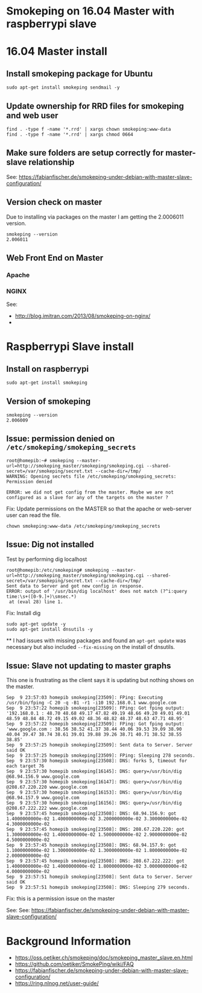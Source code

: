 # Smokeping on 16.04 Master with raspberrypi slave

# 16.04 Master install

## Install smokeping package for Ubuntu
```
sudo apt-get install smokeping sendmail -y
```

## Update ownership for RRD files for smokeping and web user
```
find . -type f -name '*.rrd' | xargs chown smokeping:www-data
find . -type f -name '*.rrd' | xargs chmod 0664
```

## Make sure folders are setup correctly for master-slave relationship
See: https://fabianfischer.de/smokeping-under-debian-with-master-slave-configuration/


## Version check on master

Due to installing via packages on the master I am getting the 2.0006011 version.

```
smokeping --version
2.006011
```
## Web Front End on Master

### Apache

### NGINX
See: 
* http://blog.imitran.com/2013/08/smokeping-on-nginx/
* 


# Raspberrypi Slave install

## Install on raspberrypi

```
sudo apt-get install smokeping
```

## Version of smokeping

```
smokeping --version
2.006009
```

## Issue: permission denied on `/etc/smokeping/smokeping_secrets`

```
root@homepib:~# smokeping --master-url=http://smokeping_master/smokeping/smokeping.cgi --shared-secret=/var/smokeping/secret.txt --cache-dir=/tmp/
WARNING: Opening secrets file /etc/smokeping/smokeping_secrets: Permission denied

ERROR: we did not get config from the master. Maybe we are not configured as a slave for any of the targets on the master ?
```

Fix: Update permissions on the MASTER so that the apache or web-server user can read the file.

```
chown smokeping:www-data /etc/smokeping/smokeping_secrets
```

## Issue: Dig not installed

Test by performing dig localhost

```
root@homepib:/etc/smokeping# smokeping --master-url=http://smokeping_master/smokeping/smokeping.cgi --shared-secret=/var/smokeping/secret.txt --cache-dir=/tmp/
Sent data to Server and got new config in response.
ERROR: output of '/usr/bin/dig localhost' does not match (?^i:query time:\s+([0-9.]+)\smsec.*)
 at (eval 28) line 1.
```

Fix: Install dig

```
sudo apt-get update -y
sudo apt-get install dnsutils -y
```

** I had issues with missing packages and found an `apt-get update` was necessary but also included `--fix-missing` on the install of dnsutils.

## Issue: Slave not updating to master graphs

This one is frustrating as the client says it is updating but nothing shows on the master.

```
Sep  9 23:57:03 homepib smokeping[23509]: FPing: Executing /usr/bin/fping -C 20 -q -B1 -r1 -i10 192.168.0.1 www.google.com
Sep  9 23:57:22 homepib smokeping[23509]: FPing: Got fping output: '192.168.0.1 : 48.70 48.68 49.17 47.82 49.19 48.66 49.20 49.01 49.01 48.59 48.84 48.72 49.15 49.02 48.36 48.82 48.37 48.63 47.71 48.95'
Sep  9 23:57:22 homepib smokeping[23509]: FPing: Got fping output: 'www.google.com : 38.56 38.52 41.37 38.44 40.06 39.53 39.09 38.90 40.04 39.47 38.74 38.61 39.01 39.88 39.26 38.71 40.71 38.52 38.55 38.85'
Sep  9 23:57:25 homepib smokeping[23509]: Sent data to Server. Server said OK
Sep  9 23:57:25 homepib smokeping[23509]: FPing: Sleeping 278 seconds.
Sep  9 23:57:30 homepib smokeping[23508]: DNS: forks 5, timeout for each target 76
Sep  9 23:57:30 homepib smokeping[16145]: DNS: query=/usr/bin/dig @68.94.156.9 www.google.com
Sep  9 23:57:30 homepib smokeping[16147]: DNS: query=/usr/bin/dig @208.67.220.220 www.google.com
Sep  9 23:57:30 homepib smokeping[16153]: DNS: query=/usr/bin/dig @68.94.157.9 www.google.com
Sep  9 23:57:30 homepib smokeping[16156]: DNS: query=/usr/bin/dig @208.67.222.222 www.google.com
Sep  9 23:57:45 homepib smokeping[23508]: DNS: 68.94.156.9: got 1.4000000000e-02 1.4000000000e-02 3.2000000000e-02 3.3000000000e-02 4.3000000000e-02
Sep  9 23:57:45 homepib smokeping[23508]: DNS: 208.67.220.220: got 1.3000000000e-02 1.4000000000e-02 1.5000000000e-02 2.9000000000e-02 4.5000000000e-02
Sep  9 23:57:45 homepib smokeping[23508]: DNS: 68.94.157.9: got 1.1000000000e-02 1.3000000000e-02 1.3000000000e-02 1.8000000000e-02 2.0000000000e-02
Sep  9 23:57:45 homepib smokeping[23508]: DNS: 208.67.222.222: got 1.4000000000e-02 1.4000000000e-02 1.8000000000e-02 3.0000000000e-02 4.0000000000e-02
Sep  9 23:57:51 homepib smokeping[23508]: Sent data to Server. Server said OK
Sep  9 23:57:51 homepib smokeping[23508]: DNS: Sleeping 279 seconds.
```
Fix: this is a permission issue on the master

See: See: https://fabianfischer.de/smokeping-under-debian-with-master-slave-configuration/

# Background Information
* https://oss.oetiker.ch/smokeping/doc/smokeping_master_slave.en.html
* https://github.com/oetiker/SmokePing/wiki/FAQ
* https://fabianfischer.de/smokeping-under-debian-with-master-slave-configuration/
* https://ring.nlnog.net/user-guide/
